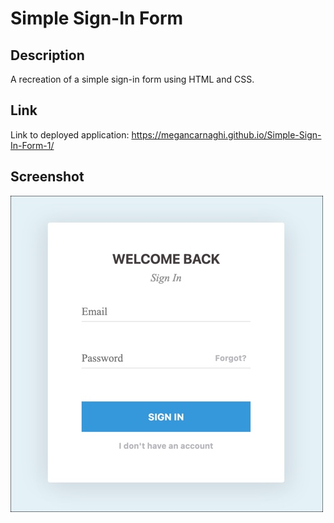 # Simple Sign-In Form

## Description
A recreation of a simple sign-in form using HTML and CSS.

## Link
Link to deployed application: https://megancarnaghi.github.io/Simple-Sign-In-Form-1/

## Screenshot
![signin](signin.jpg)

